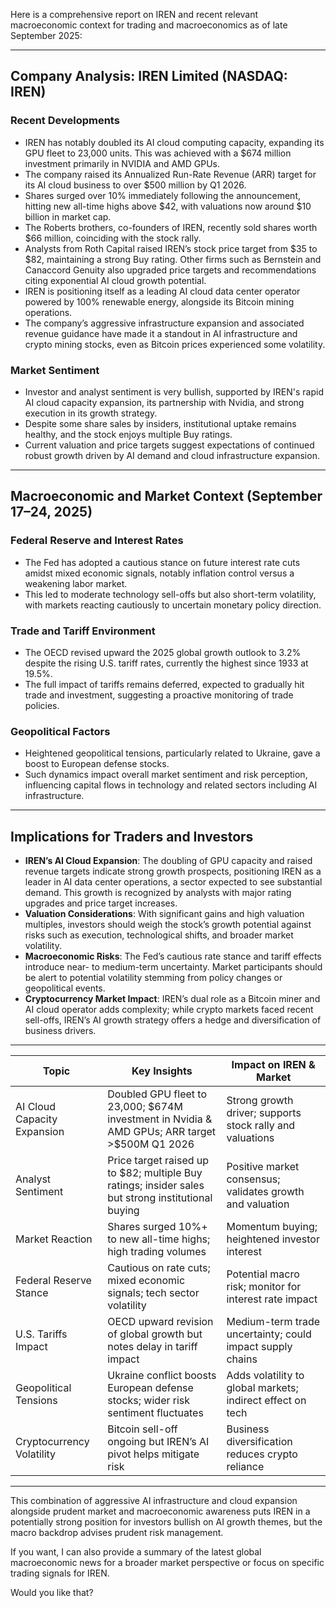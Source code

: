 Here is a comprehensive report on IREN and recent relevant macroeconomic context for trading and macroeconomics as of late September 2025:

---

## Company Analysis: IREN Limited (NASDAQ: IREN)

### Recent Developments
- IREN has notably doubled its AI cloud computing capacity, expanding its GPU fleet to 23,000 units. This was achieved with a $674 million investment primarily in NVIDIA and AMD GPUs.
- The company raised its Annualized Run-Rate Revenue (ARR) target for its AI cloud business to over $500 million by Q1 2026.
- Shares surged over 10% immediately following the announcement, hitting new all-time highs above $42, with valuations now around $10 billion in market cap.
- The Roberts brothers, co-founders of IREN, recently sold shares worth $66 million, coinciding with the stock rally.
- Analysts from Roth Capital raised IREN’s stock price target from $35 to $82, maintaining a strong Buy rating. Other firms such as Bernstein and Canaccord Genuity also upgraded price targets and recommendations citing exponential AI cloud growth potential.
- IREN is positioning itself as a leading AI cloud data center operator powered by 100% renewable energy, alongside its Bitcoin mining operations.
- The company’s aggressive infrastructure expansion and associated revenue guidance have made it a standout in AI infrastructure and crypto mining stocks, even as Bitcoin prices experienced some volatility.
  
### Market Sentiment
- Investor and analyst sentiment is very bullish, supported by IREN's rapid AI cloud capacity expansion, its partnership with Nvidia, and strong execution in its growth strategy.
- Despite some share sales by insiders, institutional uptake remains healthy, and the stock enjoys multiple Buy ratings.
- Current valuation and price targets suggest expectations of continued robust growth driven by AI demand and cloud infrastructure expansion.

---

## Macroeconomic and Market Context (September 17–24, 2025)

### Federal Reserve and Interest Rates
- The Fed has adopted a cautious stance on future interest rate cuts amidst mixed economic signals, notably inflation control versus a weakening labor market.
- This led to moderate technology sell-offs but also short-term volatility, with markets reacting cautiously to uncertain monetary policy direction.

### Trade and Tariff Environment
- The OECD revised upward the 2025 global growth outlook to 3.2% despite the rising U.S. tariff rates, currently the highest since 1933 at 19.5%.
- The full impact of tariffs remains deferred, expected to gradually hit trade and investment, suggesting a proactive monitoring of trade policies.

### Geopolitical Factors
- Heightened geopolitical tensions, particularly related to Ukraine, gave a boost to European defense stocks.
- Such dynamics impact overall market sentiment and risk perception, influencing capital flows in technology and related sectors including AI infrastructure.

---

## Implications for Traders and Investors

- **IREN’s AI Cloud Expansion**: The doubling of GPU capacity and raised revenue targets indicate strong growth prospects, positioning IREN as a leader in AI data center operations, a sector expected to see substantial demand. This growth is recognized by analysts with major rating upgrades and price target increases.
- **Valuation Considerations**: With significant gains and high valuation multiples, investors should weigh the stock’s growth potential against risks such as execution, technological shifts, and broader market volatility.
- **Macroeconomic Risks**: The Fed’s cautious rate stance and tariff effects introduce near- to medium-term uncertainty. Market participants should be alert to potential volatility stemming from policy changes or geopolitical events.
- **Cryptocurrency Market Impact**: IREN’s dual role as a Bitcoin miner and AI cloud operator adds complexity; while crypto markets faced recent sell-offs, IREN’s AI growth strategy offers a hedge and diversification of business drivers.

---

| Topic                      | Key Insights                                                                                                   | Impact on IREN & Market                                        |
|----------------------------|--------------------------------------------------------------------------------------------------------------|--------------------------------------------------------------|
| AI Cloud Capacity Expansion | Doubled GPU fleet to 23,000; $674M investment in Nvidia & AMD GPUs; ARR target >$500M Q1 2026                 | Strong growth driver; supports stock rally and valuations     |
| Analyst Sentiment          | Price target raised up to $82; multiple Buy ratings; insider sales but strong institutional buying            | Positive market consensus; validates growth and valuation     |
| Market Reaction            | Shares surged 10%+ to new all-time highs; high trading volumes                                               | Momentum buying; heightened investor interest                 |
| Federal Reserve Stance     | Cautious on rate cuts; mixed economic signals; tech sector volatility                                        | Potential macro risk; monitor for interest rate impact        |
| U.S. Tariffs Impact        | OECD upward revision of global growth but notes delay in tariff impact                                        | Medium-term trade uncertainty; could impact supply chains     |
| Geopolitical Tensions      | Ukraine conflict boosts European defense stocks; wider risk sentiment fluctuates                              | Adds volatility to global markets; indirect effect on tech    |
| Cryptocurrency Volatility  | Bitcoin sell-off ongoing but IREN’s AI pivot helps mitigate risk                                              | Business diversification reduces crypto reliance               |

---

This combination of aggressive AI infrastructure and cloud expansion alongside prudent market and macroeconomic awareness puts IREN in a potentially strong position for investors bullish on AI growth themes, but the macro backdrop advises prudent risk management.

If you want, I can also provide a summary of the latest global macroeconomic news for a broader market perspective or focus on specific trading signals for IREN.

Would you like that?